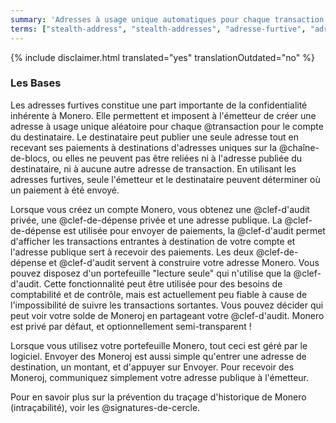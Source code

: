 ```yaml
---
summary: 'Adresses à usage unique automatiques pour chaque transaction'
terms: ["stealth-address", "stealth-addresses", "adresse-furtive", "adresses-furtives"]
---
```


{% include disclaimer.html translated="yes" translationOutdated="no" %}

### Les Bases

Les adresses furtives constitue une part importante de la confidentialité
inhérente à Monero. Elle permettent et imposent à l'émetteur de créer une
adresse à usage unique aléatoire pour chaque @transaction pour le compte du
destinataire. Le destinataire peut publier une seule adresse tout en
recevant ses paiements à destinations d'adresses uniques sur la
@chaîne-de-blocs, ou elles ne peuvent pas être reliées ni à l'adresse
publiée du destinataire, ni à aucune autre adresse de transaction. En
utilisant les adresses furtives, seule l'émetteur et le destinataire peuvent
déterminer où un paiement à été envoyé.

Lorsque vous créez un compte Monero, vous obtenez une @clef-d'audit privée,
une @clef-de-dépense privée et une adresse publique. La @clef-de-dépense est
utilisée pour envoyer de paiements, la @clef-d'audit permet d'afficher les
transactions entrantes à destination de votre compte et l'adresse publique
sert à recevoir des paiements. Les deux @clef-de-dépense et @clef-d'audit
servent à construire votre adresse Monero. Vous pouvez disposez d'un
portefeuille "lecture seule" qui n'utilise que la @clef-d'audit. Cette
fonctionnalité peut être utilisée pour des besoins de comptabilité et de
contrôle, mais est actuellement peu fiable à cause de l'impossibilité de
suivre les transactions sortantes. Vous pouvez décider qui peut voir votre
solde de Moneroj en partageant votre @clef-d'audit. Monero est privé par
défaut, et optionnellement semi-transparent !

Lorsque vous utilisez votre portefeuille Monero, tout ceci est géré par le
logiciel. Envoyer des Moneroj est aussi simple qu'entrer une adresse de
destination, un montant, et d'appuyer sur Envoyer. Pour recevoir des
Moneroj, communiquez simplement votre adresse publique à l'émetteur.

Pour en savoir plus sur la prévention du traçage d'historique de Monero
(intraçabilité), voir les @signatures-de-cercle.
